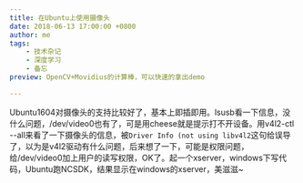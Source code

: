 ```yaml
---
title: 在Ubuntu上使用摄像头
date: 2018-06-13 17:00:00 +0800
author: me
tags:
    - 技术杂记
    - 深度学习
    - 备忘
preview: OpenCV+Movidius的计算棒，可以快速的拿出demo

---
```


Ubuntu1604对摄像头的支持比较好了，基本上即插即用。lsusb看一下信息，没什么问题，/dev/video0也有了，可是用cheese就是提示打不开设备。用v4l2-ctl --all来看了一下摄像头的信息，被```Driver Info (not using libv4l2```这句给误导了，以为是v4l2驱动有什么问题，后来想了一下，可能是权限问题，给/dev/video0加上用户的读写权限，OK了。起一个xserver，windows下写代码，Ubuntu跑NCSDK，结果显示在windows的xserver，美滋滋~